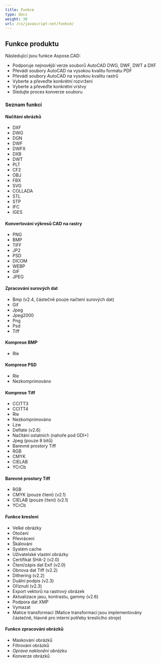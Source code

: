 ```yaml
---
title: Funkce
type: docs
weight: 30
url: /cs/javascript-net/funkce/
---
```


## **Funkce produktu**
Následující jsou funkce Aspose.CAD:

- Podporuje nejnovější verze souborů AutoCAD DWG, DWF, DWT a DXF
- Převádí soubory AutoCAD na vysokou kvalitu formátu PDF
- Převádí soubory AutoCAD na vysokou kvalitu rastrů
- Vyberte a převeďte konkrétní rozvržení
- Vyberte a převeďte konkrétní vrstvy
- Sledujte proces konverze souboru

### **Seznam funkcí**
#### **Načítání obrázků**
- DXF
- DWG
- DGN
- DWF
- DWFX
- DXB
- DWT
- PLT
- CF2
- OBJ
- FBX
- SVG
- COLLADA
- STL
- STP
- IFC
- IGES

#### **Konvertování výkresů CAD na rastry**
- PNG
- BMP
- TIFF
- JP2
- PSD
- DICOM
- WEBP
- GIF
- JPEG

#### **Zpracování surových dat**
- Bmp (v2.4, částečně pouze načtení surových dat)
- Gif
- Jpeg
- Jpeg2000
- Png
- Psd
- Tiff

#### **Komprese BMP**
- Rle

#### **Komprese PSD**
- Rle
- Nezkomprimováno

#### **Komprese Tiff**
- CCITT3
- CCITT4
- Rle
- Nezkomprimováno
- Lzw
- Deflate (v2.6)
- Načítání ostatních (nahoře pod GDI+)
- Jpeg (pouze 8 bitů)
- Barevné prostory Tiff
- RGB
- CMYK
- CIELAB
- YCrCb

#### **Barevné prostory Tiff**
- RGB
- CMYK (pouze čtení) (v2.1)
- CIELAB (pouze čtení) (v2.1)
- YCrCb

#### **Funkce kreslení**
- Velké obrázky
- Otočení
- Převrácení
- Škálování
- Systém cache
- Uživatelské vlastní obrázky
- Certifikát SHA-2 (v2.0)
- Čtení/zápis dat Exif (v2.0)
- Obnova dat Tiff (v2.2)
- Dithering (v2.2)
- Duální podpis (v2.3)
- Oříznutí (v2.3)
- Export vektorů na rastrový obrázek
- Aktualizace jasu, kontrastu, gammy (v2.6)
- Podpora dat XMP
- Vymazat
- Matice transformací (Matice transformací jsou implementovány částečně, hlavně pro interní potřeby kreslícího stroje)

#### **Funkce zpracování obrázků**
- Maskování obrázků
- Filtrování obrázků
- *Oprava naklonění obrázku*
- Konverze obrázků
